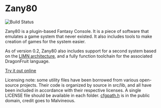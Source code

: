 # Zany80

![Build Status](https://travis-ci.org/Zany80/Zany80.svg?branch=master "Build status from Travis CI")

Zany80 is a plugin-based Fantasy Console. It is a piece of software that
emulates a game system that never existed. It also includes tools to make
creation of games for the system easier.

As of version 0.2, Zany80 also includes support for a second system based on the
[LIMN architecture](https://github.com/limnarch), and a fully function toolchain
for the associated DragonFruit language.

[Try it out online](https://zany80.github.io/native/emscripten/)

Licensing note: some utility files have been borrowed from various open-source
projects. Their code is organized by source in src/lib, and all have been
included in accordance with their respective licenses. A single LICENSE file
should be available in each folder.
[cfgpath.h](https://github.com/Malvineous/cfgpath) is in the public domain,
credit goes to Malvineous.
